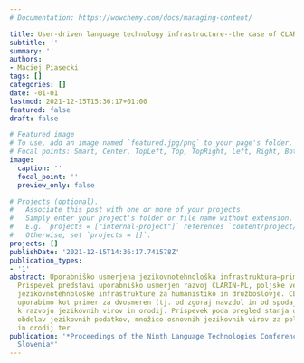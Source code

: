 ```yaml
---
# Documentation: https://wowchemy.com/docs/managing-content/

title: User-driven language technology infrastructure--the case of CLARIN-PL
subtitle: ''
summary: ''
authors:
- Maciej Piasecki
tags: []
categories: []
date: -01-01
lastmod: 2021-12-15T15:36:17+01:00
featured: false
draft: false

# Featured image
# To use, add an image named `featured.jpg/png` to your page's folder.
# Focal points: Smart, Center, TopLeft, Top, TopRight, Left, Right, BottomLeft, Bottom, BottomRight.
image:
  caption: ''
  focal_point: ''
  preview_only: false

# Projects (optional).
#   Associate this post with one or more of your projects.
#   Simply enter your project's folder or file name without extension.
#   E.g. `projects = ["internal-project"]` references `content/project/deep-learning/index.md`.
#   Otherwise, set `projects = []`.
projects: []
publishDate: '2021-12-15T14:36:17.741578Z'
publication_types:
- '1'
abstract: Uporabniško usmerjena jezikovnotehnološka infrastruktura–primer CLARIN-PL
  Prispevek predstavi uporabniško usmerjen razvoj CLARIN-PL, poljske veje Evropske
  jezikovnotehnološke infrastrukture za humanistiko in družboslovje. CLARIN-PL lahko
  uporabimo kot primer za dvosmeren (tj. od zgoraj navzdol in od spodaj navzgor) pristop
  k razvoju jezikovnih virov in orodij. Prispevek poda pregled stanja osnovnega zaporedja
  obdelav jezikovnih podatkov, množico osnovnih jezikovnih virov za poljski jezik
  in orodij ter
publication: '*Proceedings of the Ninth Language Technologies Conference. Ljubljana,
  Slovenia*'
---
```

